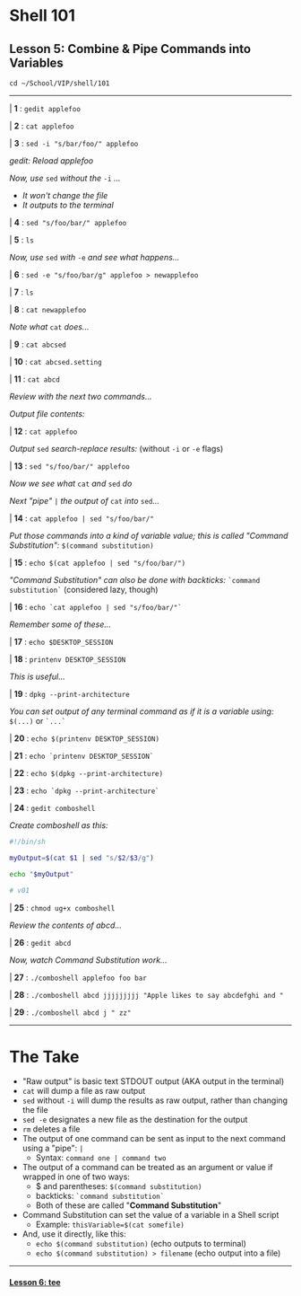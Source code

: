 # Shell 101
## Lesson 5: Combine & Pipe Commands into Variables

`cd ~/School/VIP/shell/101`

___

| **1** : `gedit applefoo`

| **2** : `cat applefoo`

| **3** : `sed -i "s/bar/foo/" applefoo`

*gedit: Reload applefoo*

*Now, use* `sed` *without the* `-i` *...*
  - *It won't change the file*
  - *It outputs to the terminal*

| **4** : `sed "s/foo/bar/" applefoo`

| **5** : `ls`

*Now, use* `sed` *with* `-e` *and see what happens...*

| **6** : `sed -e "s/foo/bar/g" applefoo > newapplefoo`

| **7** : `ls`

| **8** : `cat newapplefoo`

*Note what* `cat` *does...*

| **9** : `cat abcsed`

| **10** : `cat abcsed.setting`

| **11** : `cat abcd`

*Review with the next two commands...*

*Output file contents:*

| **12** : `cat applefoo`

*Output* `sed` *search-replace results:* (without `-i` or `-e` flags)

| **13** : `sed "s/foo/bar/" applefoo`

*Now we see what* `cat` *and* `sed` *do*

*Next "pipe"* `|` *the output of* `cat` *into* `sed`*...*

| **14** : `cat applefoo | sed "s/foo/bar/"`

*Put those commands into a kind of variable value; this is called "Command Substitution":* `$(command substitution)`

| **15** : `echo $(cat applefoo | sed "s/foo/bar/")`

*"Command Substitution" can also be done with backticks:* `` `command substitution` `` (considered lazy, though)

| **16** : `` echo `cat applefoo | sed "s/foo/bar/"` ``

*Remember some of these...*

| **17** : `echo $DESKTOP_SESSION`

| **18** : `printenv DESKTOP_SESSION`

*This is useful...*

| **19** : `dpkg --print-architecture`

*You can set output of any terminal command as if it is a variable using:* `$(...)` or `` `...` ``

| **20** : `echo $(printenv DESKTOP_SESSION)`

| **21** : `` echo `printenv DESKTOP_SESSION` ``

| **22** : `echo $(dpkg --print-architecture)`

| **23** : `` echo `dpkg --print-architecture` ``

| **24** : `gedit comboshell`

*Create comboshell as this:*
```sh
#!/bin/sh

myOutput=$(cat $1 | sed "s/$2/$3/g")

echo "$myOutput"

# v01
```

| **25** : `chmod ug+x comboshell`

*Review the contents of abcd...*

| **26** : `gedit abcd`

*Now, watch Command Substitution work...*

| **27** : `./comboshell applefoo foo bar`

| **28** : `./comboshell abcd jjjjjjjjj "Apple likes to say abcdefghi and "`

| **29** : `./comboshell abcd j " zz"`

___

# The Take

- "Raw output" is basic text STDOUT output (AKA output in the terminal)
- `cat` will dump a file as raw output
- `sed` without `-i` will dump the results as raw output, rather than changing the file
- `sed -e` designates a new file as the destination for the output
- `rm` deletes a file
- The output of one command can be sent as input to the next command using a "pipe": `|`
  - Syntax: `command one | command two`
- The output of a command can be treated as an argument or value if wrapped in one of two ways:
  - $ and parentheses: `$(command substitution)`
  - backticks: `` `command substitution` ``
  - Both of these are called "**Command Substitution**"
- Command Substitution can set the value of a variable in a Shell script
  - Example: `thisVariable=$(cat somefile)`
- And, use it directly, like this:
  - `echo $(command substitution)` (echo outputs to terminal)
  - `echo $(command substitution) > filename` (echo output into a file)

___

#### [Lesson 6: tee](https://github.com/inkVerb/vip/blob/master/101-shell/Lesson-06.md)
